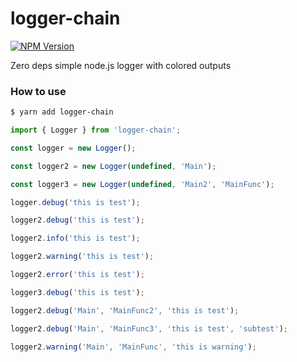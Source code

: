 # logger-chain

[![NPM Version](https://img.shields.io/npm/v/logger-chain)](https://www.npmjs.com/package/logger-chain)

Zero deps simple node.js logger with colored outputs

### How to use

```bash
$ yarn add logger-chain
```

```ts
import { Logger } from 'logger-chain';

const logger = new Logger();

const logger2 = new Logger(undefined, 'Main');

const logger3 = new Logger(undefined, 'Main2', 'MainFunc');

logger.debug('this is test');

logger2.debug('this is test');

logger2.info('this is test');

logger2.warning('this is test');

logger2.error('this is test');

logger3.debug('this is test');

logger2.debug('Main', 'MainFunc2', 'this is test');

logger2.debug('Main', 'MainFunc3', 'this is test', 'subtest');

logger2.warning('Main', 'MainFunc', 'this is warning');
```
